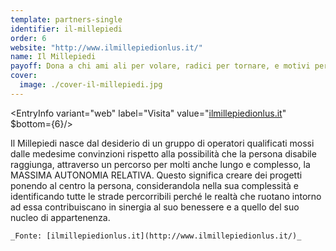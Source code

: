 ```yaml
---
template: partners-single
identifier: il-millepiedi
order: 6
website: "http://www.ilmillepiedionlus.it/"
name: Il Millepiedi
payoff: Dona a chi ami ali per volare, radici per tornare, e motivi per restare
cover:
  image: ./cover-il-millepiedi.jpg
---
```


<EntryInfo variant="web" label="Visita" value="[ilmillepiedionlus.it](http://www.ilmillepiedionlus.it/)" $bottom={6}/>

<Row>
  <Col $columned>
    Il Millepiedi nasce dal desiderio di un gruppo di operatori qualificati mossi dalle medesime convinzioni rispetto alla possibilità che la persona disabile raggiunga, attraverso un percorso per molti anche lungo e complesso, la MASSIMA AUTONOMIA RELATIVA.
    Questo significa creare dei progetti ponendo al centro la persona, considerandola nella sua complessità e identificando tutte le strade percorribili perché le realtà che ruotano intorno ad essa contribuiscano in sinergia al suo benessere e a quello del suo nucleo di appartenenza.

    _Fonte: [ilmillepiedionlus.it](http://www.ilmillepiedionlus.it/)_
  </Col>
</Row> 


